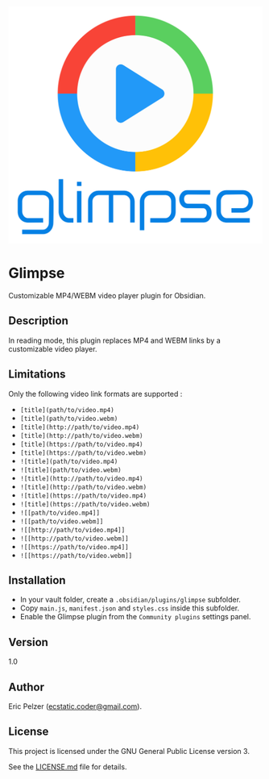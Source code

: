 ![](https://github.com/senselogic/GLIMPSE/blob/master/LOGO/glimpse.png)

# Glimpse

Customizable MP4/WEBM video player plugin for Obsidian.

## Description

In reading mode, this plugin replaces MP4 and WEBM links by a customizable video player.

## Limitations

Only the following video link formats are supported :
*   `[title](path/to/video.mp4)`
*   `[title](path/to/video.webm)`
*   `[title](http://path/to/video.mp4)`
*   `[title](http://path/to/video.webm)`
*   `[title](https://path/to/video.mp4)`
*   `[title](https://path/to/video.webm)`
*   `![title](path/to/video.mp4)`
*   `![title](path/to/video.webm)`
*   `![title](http://path/to/video.mp4)`
*   `![title](http://path/to/video.webm)`
*   `![title](https://path/to/video.mp4)`
*   `![title](https://path/to/video.webm)`
*   `![[path/to/video.mp4]]`
*   `![[path/to/video.webm]]`
*   `![[http://path/to/video.mp4]]`
*   `![[http://path/to/video.webm]]`
*   `![[https://path/to/video.mp4]]`
*   `![[https://path/to/video.webm]]`

## Installation

*   In your vault folder, create a `.obsidian/plugins/glimpse` subfolder.
*   Copy `main.js`, `manifest.json` and `styles.css` inside this subfolder.
*   Enable the Glimpse plugin from the `Community plugins` settings panel.

## Version

1.0

## Author

Eric Pelzer (ecstatic.coder@gmail.com).

## License

This project is licensed under the GNU General Public License version 3.

See the [LICENSE.md](LICENSE.md) file for details.


